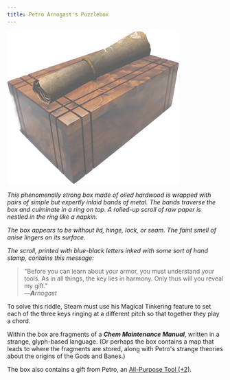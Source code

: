 ```yaml
---
title: Petro Arnogast's Puzzlebox
---
```


![Petro's Puzzlebox](../static/petros-puzzlebox.jpg)

*This phenomenally strong box made of oiled hardwood is wrapped with pairs of simple but expertly inlaid bands of metal. The bands traverse the box and culminate in a ring on top. A rolled-up scroll of raw paper is nestled in the ring like a napkin.*

*The box appears to be without lid, hinge, lock, or seam. The faint smell of anise lingers on its surface.*

*The scroll, printed with blue-black letters inked with some sort of hand stamp, contains this message:*

>"Before you can learn about your armor, you must understand your tools. As in all things, the key lies in harmony. Only thus will you reveal my gift." <br />  *—**A**rnogast*
>

To solve this riddle, Steam must use his Magical Tinkering feature to set each of the three keys ringing at a different pitch so that together they play a chord.

Within the box are fragments of a ***Chem Maintenance Manual***, written in a strange, glyph-based language. (Or perhaps the box contains a map that leads to where the fragments are stored, along with Petro's strange theories about the origins of the Gods and Banes.)

The box also contains a gift from Petro, an [All-Purpose Tool \(+2\)](https://dndbeyond.com/magic-items/all-purpose-tool).